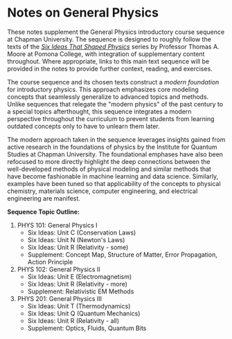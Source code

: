 Notes on General Physics
========================

These notes supplement the General Physics introductory course sequence at Chapman University. The sequence is designed to roughly follow the texts of the [*Six Ideas That Shaped Physics*](http://www.physics.pomona.edu/sixideas) series by Professor Thomas A. Moore at Pomona College, with integration of supplementary content throughout. Where appropriate, links to this main text sequence will be provided in the notes to provide further context, reading, and exercises. 

The course sequence and its chosen texts construct a *modern foundation* for introductory physics. This approach emphasizes core modeling concepts that seamlessly generalize to advanced topics and methods. Unlike sequences that relegate the "modern physics" of the past century to a special topics afterthought, this sequence integrates a modern perspective throughout the curriculum to prevent students from learning outdated concepts only to have to unlearn them later. 

The modern approach taken in the sequence leverages insights gained from active research in the foundations of physics by the Institute for Quantum Studies at Chapman University. The foundational emphases have also been refocused to more directly highlight the deep connections between the well-developed methods of physical modeling and similar methods that have become fashionable in machine learning and data science. Similarly, examples have been tuned so that applicability of the concepts to physical chemistry, materials science, computer engineering, and electrical engineering are manifest. 


**Sequence Topic Outline:**

1. PHYS 101: General Physics I
    - Six Ideas: Unit C (Conservation Laws)
    - Six Ideas: Unit N (Newton's Laws)
    - Six Ideas: Unit R (Relativity - some)
    - Supplement: Concept Map, Structure of Matter, Error Propagation, Action Principle
2. PHYS 102: General Physics II
    - Six Ideas: Unit E (Electromagnetism)
    - Six Ideas: Unit R (Relativity - more)
    - Supplement: Relativistic EM Methods
3. PHYS 201: General Physics III
    - Six Ideas: Unit T (Thermodynamics)
    - Six Ideas: Unit Q (Quantum Mechanics)
    - Six Ideas: Unit R (Relativity - all)
    - Supplement: Optics, Fluids, Quantum Bits


